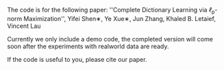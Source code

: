 The code is for the following paper: ''Complete Dictionary Learning via  <i>ℓ</i><sub>p</sub>-norm Maximization'', Yifei Shen∗, Ye Xue∗, Jun Zhang, Khaled B. Letaief, Vincent Lau

Currently we only include a demo code, the completed version will come soon after the experiments with realworld data are ready.

If the code is useful to you, please cite our paper.
